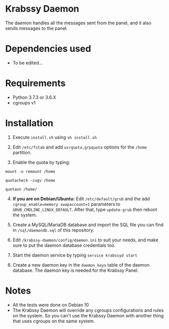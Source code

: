 # Krabssy Daemon
The daemon handles all the messages sent from the panel, and it also sends messages to the panel.

# Dependencies used
- To be edited...

# Requirements
- Python 3.7.3 or 3.6.X
- cgroups v1

# Installation
1. Execute `install.sh` using `sh install.sh`

2. Edit `/etc/fstab` and add `usrquota,grpquota` options for the `/home` partition.

3. Enable the quota by typing:
```
mount -o remount /home

quotacheck -cugv /home

quotaon /home/
```

4. **If you are on Debian/Ubuntu:** Edit `/etc/default/grub` and the add `cgroup_enable=memory swapaccount=1` parameters to `GRUB_CMDLINE_LINUX_DEFAULT`. After that, type `update-grub` then reboot the system.

5. Create a MySQL/MariaDB database and import the SQL file you can find in `/sql/daemondb.sql` of this repository.

6. Edit `/krabssy-daemon/config/daemon.ini` to suit your needs, and make sure to put the daemon database credentials too.

7. Start the daemon service by typing `service krabssyd start`

8. Create a new daemon key in the `daemon_keys` table of the daemon database. The daemon key is needed for the Krabssy Panel.

# Notes
- All the tests were done on Debian 10
- The Krabssy Daemon will override any cgroups configurations and rules on the system. So you can't use the Krabssy Daemon with another thing that uses cgroups on the same system.